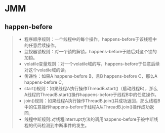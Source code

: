 # JMM





## happen-before

>- 程序顺序规则：一个线程中的每个操作，happens-before于该线程中的任意后续操作。
>- 监视器锁规则：对一个锁的解锁，happens-before于随后对这个锁的加锁。
>- volatile变量规则：对一个volatile域的写，happens-before于任意后续对这个volatile域的读。
>- 传递性：如果A happens-before B，且B happens-before C，那么A happens-before C。
>- start()规则：如果线程A执行操作ThreadB.start()（启动线程B），那么A线程的ThreadB.start()操作happens-before于线程B中的任意操作。
>- join()规则：如果线程A执行操作ThreadB.join()并成功返回，那么线程B中的任意操作happens-before于线程A从ThreadB.join()操作成功返回。
>- 线程中断规则:对线程interrupt方法的调用happens-before于被中断线程的代码检测到中断事件的发生。

